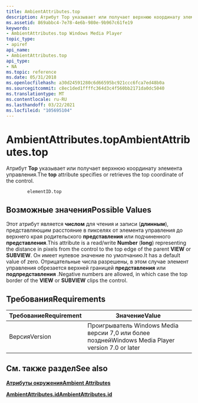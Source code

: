 ```yaml
---
title: AmbientAttributes.top
description: Атрибут Top указывает или получает верхнюю координату элемента управления.
ms.assetid: 869abbc4-7e78-4e6b-980e-9b967c61fe19
keywords:
- AmbientAttributes.top Windows Media Player
topic_type:
- apiref
api_name:
- AmbientAttributes.top
api_type:
- NA
ms.topic: reference
ms.date: 05/31/2018
ms.openlocfilehash: a30d24591280c6d66595bc921ccc6fca7ed48b0a
ms.sourcegitcommit: c8ec1ded1ffffc364d3c4f560bb2171da0dc5040
ms.translationtype: MT
ms.contentlocale: ru-RU
ms.lasthandoff: 03/22/2021
ms.locfileid: "105695104"
---
```

# <a name="ambientattributestop"></a><span data-ttu-id="29e00-104">AmbientAttributes.top</span><span class="sxs-lookup"><span data-stu-id="29e00-104">AmbientAttributes.top</span></span>

<span data-ttu-id="29e00-105">Атрибут **Top** указывает или получает верхнюю координату элемента управления.</span><span class="sxs-lookup"><span data-stu-id="29e00-105">The **top** attribute specifies or retrieves the top coordinate of the control.</span></span>

``` syntax
        elementID.top
```

## <a name="possible-values"></a><span data-ttu-id="29e00-106">Возможные значения</span><span class="sxs-lookup"><span data-stu-id="29e00-106">Possible Values</span></span>

<span data-ttu-id="29e00-107">Этот атрибут является **числом** для чтения и записи (**длинным**), представляющим расстояние в пикселях от элемента управления до верхнего края родительского **представления** или подчиненного **представления**.</span><span class="sxs-lookup"><span data-stu-id="29e00-107">This attribute is a read/write **Number** (**long**) representing the distance in pixels from the control to the top edge of the parent **VIEW** or **SUBVIEW**.</span></span> <span data-ttu-id="29e00-108">Он имеет нулевое значение по умолчанию.</span><span class="sxs-lookup"><span data-stu-id="29e00-108">It has a default value of zero.</span></span> <span data-ttu-id="29e00-109">Отрицательные числа разрешены, в этом случае элемент управления обрезается верхней границей **представления** или **подпредставления** .</span><span class="sxs-lookup"><span data-stu-id="29e00-109">Negative numbers are allowed, in which case the top border of the **VIEW** or **SUBVIEW** clips the control.</span></span>

## <a name="requirements"></a><span data-ttu-id="29e00-110">Требования</span><span class="sxs-lookup"><span data-stu-id="29e00-110">Requirements</span></span>



| <span data-ttu-id="29e00-111">Требование</span><span class="sxs-lookup"><span data-stu-id="29e00-111">Requirement</span></span> | <span data-ttu-id="29e00-112">Значение</span><span class="sxs-lookup"><span data-stu-id="29e00-112">Value</span></span> |
|--------------------|------------------------------------------------------|
| <span data-ttu-id="29e00-113">Версия</span><span class="sxs-lookup"><span data-stu-id="29e00-113">Version</span></span><br/> | <span data-ttu-id="29e00-114">Проигрыватель Windows Media версии 7,0 или более поздней</span><span class="sxs-lookup"><span data-stu-id="29e00-114">Windows Media Player version 7.0 or later</span></span><br/> |



## <a name="see-also"></a><span data-ttu-id="29e00-115">См. также раздел</span><span class="sxs-lookup"><span data-stu-id="29e00-115">See also</span></span>

<dl> <dt>

[<span data-ttu-id="29e00-116">**Атрибуты окружения**</span><span class="sxs-lookup"><span data-stu-id="29e00-116">**Ambient Attributes**</span></span>](ambient-attributes.md)
</dt> <dt>

[<span data-ttu-id="29e00-117">**AmbientAttributes.id**</span><span class="sxs-lookup"><span data-stu-id="29e00-117">**AmbientAttributes.id**</span></span>](ambientattributes-id.md)
</dt> </dl>

 

 





